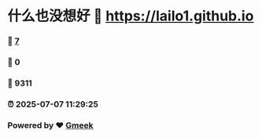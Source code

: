# 什么也没想好 :link: https://lailo1.github.io 
### :page_facing_up: [7](https://lailo1.github.io/tag.html) 
### :speech_balloon: 0 
### :hibiscus: 9311 
### :alarm_clock: 2025-07-07 11:29:25 
### Powered by :heart: [Gmeek](https://github.com/Meekdai/Gmeek)
